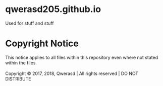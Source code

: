 # qwerasd205.github.io

Used for stuff and stuff

# Copyright Notice

This notice applies to all files within this repository even where not stated within the files.<br>
<br>
Copyright © 2017, 2018, Qwerasd | All rights reserved | DO NOT DISTRIBUTE
